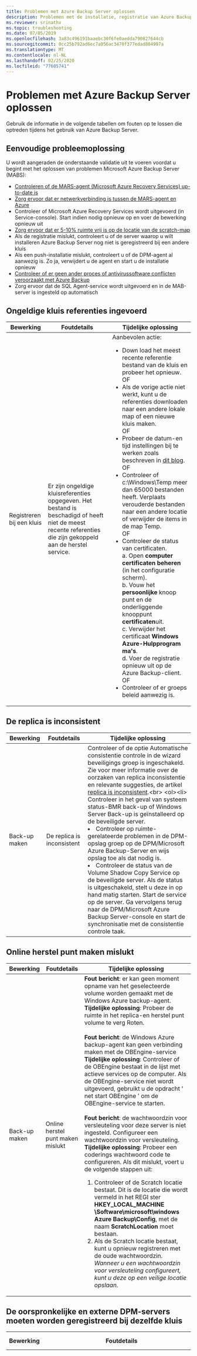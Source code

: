 ```yaml
---
title: Problemen met Azure Backup Server oplossen
description: Problemen met de installatie, registratie van Azure Backup Server en back-up en herstel van werk belastingen van toepassingen oplossen.
ms.reviewer: srinathv
ms.topic: troubleshooting
ms.date: 07/05/2019
ms.openlocfilehash: 3a83c496191baaebc30f6fe0aedda790827644cb
ms.sourcegitcommit: 0cc25b792ad6ec7a056ac3470f377edad804997a
ms.translationtype: MT
ms.contentlocale: nl-NL
ms.lasthandoff: 02/25/2020
ms.locfileid: "77605741"
---
```

# <a name="troubleshoot-azure-backup-server"></a>Problemen met Azure Backup Server oplossen

Gebruik de informatie in de volgende tabellen om fouten op te lossen die optreden tijdens het gebruik van Azure Backup Server.

## <a name="basic-troubleshooting"></a>Eenvoudige probleemoplossing

U wordt aangeraden de onderstaande validatie uit te voeren voordat u begint met het oplossen van problemen Microsoft Azure Backup Server (MABS):

- [Controleren of de MARS-agent (Microsoft Azure Recovery Services) up-to-date is](https://go.microsoft.com/fwlink/?linkid=229525&clcid=0x409)
- [Zorg ervoor dat er netwerkverbinding is tussen de MARS-agent en Azure](https://docs.microsoft.com/azure/backup/backup-azure-mars-troubleshoot#the-microsoft-azure-recovery-service-agent-was-unable-to-connect-to-microsoft-azure-backup)
- Controleer of Microsoft Azure Recovery Services wordt uitgevoerd (in Service-console). Start indien nodig opnieuw op en voer de bewerking opnieuw uit
- [Zorg ervoor dat er 5-10% ruimte vrij is op de locatie van de scratch-map](https://docs.microsoft.com/azure/backup/backup-azure-file-folder-backup-faq#whats-the-minimum-size-requirement-for-the-cache-folder)
- Als de registratie mislukt, controleert u of de server waarop u wilt installeren Azure Backup Server nog niet is geregistreerd bij een andere kluis
- Als een push-installatie mislukt, controleert u of de DPM-agent al aanwezig is. Zo ja, verwijdert u de agent en start u de installatie opnieuw
- [Controleer of er geen ander proces of antivirussoftware conflicten veroorzaakt met Azure Backup](https://docs.microsoft.com/azure/backup/backup-azure-troubleshoot-slow-backup-performance-issue#cause-another-process-or-antivirus-software-interfering-with-azure-backup)<br>
- Zorg ervoor dat de SQL Agent-service wordt uitgevoerd en in de MAB-server is ingesteld op automatisch<br>

## <a name="invalid-vault-credentials-provided"></a>Ongeldige kluis referenties ingevoerd

| Bewerking | Foutdetails | Tijdelijke oplossing |
| --- | --- | --- |
| Registreren bij een kluis | Er zijn ongeldige kluisreferenties opgegeven. Het bestand is beschadigd of heeft niet de meest recente referenties die zijn gekoppeld aan de herstel service. | Aanbevolen actie: <br> <ul><li> Down load het meest recente referentie bestand van de kluis en probeer het opnieuw. <br>OF</li> <li> Als de vorige actie niet werkt, kunt u de referenties downloaden naar een andere lokale map of een nieuwe kluis maken. <br>OF</li> <li> Probeer de datum-en tijd instellingen bij te werken zoals beschreven in [dit blog](https://azure.microsoft.com/blog/troubleshooting-common-configuration-issues-with-azure-backup/). <br>OF</li> <li> Controleer of c:\Windows\Temp meer dan 65000 bestanden heeft. Verplaats verouderde bestanden naar een andere locatie of verwijder de items in de map Temp. <br>OF</li> <li> Controleer de status van certificaten. <br> a. Open **computer certificaten beheren** (in het configuratie scherm). <br> b. Vouw het **persoonlijke** knoop punt en de onderliggende knooppunt **certificaten**uit.<br> c.  Verwijder het certificaat **Windows Azure-Hulpprogram ma's**. <br> d. Voer de registratie opnieuw uit op de Azure Backup-client. <br> OF </li> <li> Controleer of er groeps beleid aanwezig is. </li></ul> |

## <a name="replica-is-inconsistent"></a>De replica is inconsistent

| Bewerking | Foutdetails | Tijdelijke oplossing |
| --- | --- | --- |
| Back-up maken | De replica is inconsistent | Controleer of de optie Automatische consistentie controle in de wizard beveiligings groep is ingeschakeld. Zie voor meer informatie over de oorzaken van replica inconsistentie en relevante suggesties, de artikel [replica is inconsistent](https://docs.microsoft.com/previous-versions/system-center/data-protection-manager-2006/cc161593(v=technet.10)).<br> <ol><li> Controleer in het geval van systeem status-BMR back-up of Windows Server Back-up is geïnstalleerd op de beveiligde server.</li><li> Controleer op ruimte-gerelateerde problemen in de DPM-opslag groep op de DPM/Microsoft Azure Backup-Server en wijs opslag toe als dat nodig is.</li><li> Controleer de status van de Volume Shadow Copy Service op de beveiligde server. Als de status is uitgeschakeld, stelt u deze in op hand matig starten. Start de service op de server. Ga vervolgens terug naar de DPM/Microsoft Azure Backup Server-console en start de synchronisatie met de consistentie controle taak.</li></ol>|

## <a name="online-recovery-point-creation-failed"></a>Online herstel punt maken mislukt

| Bewerking | Foutdetails | Tijdelijke oplossing |
| --- | --- | --- |
| Back-up maken | Online herstel punt maken mislukt | **Fout bericht**: er kan geen moment opname van het geselecteerde volume worden gemaakt met de Windows Azure backup-agent. <br> **Tijdelijke oplossing**: Probeer de ruimte in het replica-en herstel punt volume te verg Roten.<br> <br> **Fout bericht**: de Windows Azure backup-agent kan geen verbinding maken met de OBEngine-service <br> **Tijdelijke oplossing**: Controleer of de OBEngine bestaat in de lijst met actieve services op de computer. Als de OBEngine-service niet wordt uitgevoerd, gebruikt u de opdracht ' net start OBEngine ' om de OBEngine-service te starten. <br> <br> **Fout bericht**: de wachtwoordzin voor versleuteling voor deze server is niet ingesteld. Configureer een wachtwoordzin voor versleuteling. <br> **Tijdelijke oplossing**: Probeer een coderings wachtwoord code te configureren. Als dit mislukt, voert u de volgende stappen uit: <br> <ol><li>Controleer of de Scratch locatie bestaat. Dit is de locatie die wordt vermeld in het REGI ster **HKEY_LOCAL_MACHINE \Software\microsoft\windows Azure Backup\Config**, met de naam **ScratchLocation** moet bestaan.</li><li> Als de Scratch locatie bestaat, kunt u opnieuw registreren met de oude wachtwoordzin. *Wanneer u een wachtwoordzin voor versleuteling configureert, kunt u deze op een veilige locatie opslaan.*</li><ol>|

## <a name="the-original-and-external-dpm-servers-must-be-registered-to-the-same-vault"></a>De oorspronkelijke en externe DPM-servers moeten worden geregistreerd bij dezelfde kluis

| Bewerking | Foutdetails | Tijdelijke oplossing |
| --- | --- | --- |
| Herstellen | **Fout code**: CBPServerRegisteredVaultDontMatchWithCurrent/kluis referentie fout: 100110 <br/> <br/>**Fout bericht**: de oorspronkelijke en externe DPM-servers moeten zijn geregistreerd bij dezelfde kluis | **Oorzaak**: dit probleem treedt op wanneer u bestanden probeert te herstellen op de alternatieve server van de oorspronkelijke server met behulp van een externe DPM-herstel optie en als de server die wordt hersteld en de oorspronkelijke server van waaruit de gegevens worden opgeslagen, niet zijn gekoppeld aan dezelfde Recovery service-kluis.<br/> <br/>**Tijdelijke oplossing** Om dit probleem op te lossen, moet u ervoor zorgen dat de oorspronkelijke en alternatieve server zijn geregistreerd bij dezelfde kluis.|

## <a name="online-recovery-point-creation-jobs-for-vmware-vm-fail"></a>Taken voor het maken van online herstel punten voor VMware VM mislukken

| Bewerking | Foutdetails | Tijdelijke oplossing |
| --- | --- | --- |
| Back-up maken | Taken voor het maken van online herstel punten voor VMware VM mislukken. Er is in DPM een fout opgetreden in VMware tijdens het ophalen van change tracking-gegevens. Error code-FileFaultFault (ID 33621) |  <ol><li> Stel de CTK op VMware opnieuw in voor de betrokken Vm's.</li> <li>Controleer of de onafhankelijke schijf niet aanwezig is op VMware.</li> <li>Stop de beveiliging van de betrokken Vm's en beveilig de gegevens opnieuw met de knop **vernieuwen** . </li><li>Voer een CC uit voor de betrokken Vm's.</li></ol>|

## <a name="the-agent-operation-failed-because-of-a-communication-error-with-the-dpm-agent-coordinator-service-on-the-server"></a>De agent bewerking is mislukt vanwege een communicatie fout met de service DPM agent Coordinator op de server

| Bewerking | Foutdetails | Tijdelijke oplossing |
| --- | --- | --- |
| Agent (s) pushen naar beveiligde servers | De agent bewerking is mislukt vanwege een communicatie fout met de DPM Agent Coordinator-service op \<ServerName >. | **Als de aanbevolen actie die wordt weer gegeven in het product niet werkt, voert u de volgende stappen uit**: <ul><li> Als u een computer koppelt van een niet-vertrouwd domein, volgt u [deze stappen](https://docs.microsoft.com/previous-versions/system-center/system-center-2012-R2/hh757801(v=sc.12)). <br> OF </li><li> Als u een computer koppelt van een vertrouwd domein, kunt u het probleem oplossen met behulp van de stappen die worden beschreven in [deze blog](https://techcommunity.microsoft.com/t5/system-center-blog/data-protection-manager-agent-network-troubleshooting/ba-p/344726). <br>OF</li><li> Probeer anti virus uit te scha kelen als een stap voor het oplossen van problemen. Als het probleem is opgelost, wijzigt u de antivirus instellingen, zoals wordt voorgesteld in [dit artikel](https://docs.microsoft.com/previous-versions/system-center/system-center-2012-R2/hh757911(v=sc.12)).</li></ul> |

## <a name="setup-could-not-update-registry-metadata"></a>Setup kan de meta gegevens van het REGI ster niet bijwerken

| Bewerking | Foutdetails | Tijdelijke oplossing |
|-----------|---------------|------------|
|Installatie | Setup kan de meta gegevens van het REGI ster niet bijwerken. Deze update fout kan leiden tot overbelasting van het opslag verbruik. Als u wilt voor komen dat deze update het register item ReFS bijsnijden. | Wijzig de register sleutel **SYSTEM\CurrentControlSet\Control\FileSystem\RefsEnableInlineTrim**. Stel de DWORD-waarde in op 1. |
|Installatie | Setup kan de meta gegevens van het REGI ster niet bijwerken. Deze update fout kan leiden tot overbelasting van het opslag verbruik. U kunt dit voor komen door de register vermelding volume SnapOptimization bij te werken. | Maak de register sleutel **SOFTWARE\Microsoft Data Protection Manager\Configuration\VolSnapOptimization\WriteIds** met een lege teken reeks waarde. |

## <a name="registration-and-agent-related-issues"></a>Registratie en problemen met betrekking tot agents

| Bewerking | Foutdetails | Tijdelijke oplossing |
| --- | --- | --- |
| Agent (s) pushen naar beveiligde servers | De referenties die voor de server zijn opgegeven, zijn ongeldig. | **Als de aanbevolen actie die wordt weer gegeven in het product niet werkt, voert u de volgende stappen uit**: <br> Probeer de beveiligings agent hand matig te installeren op de productie server zoals opgegeven in [dit artikel](https://docs.microsoft.com/previous-versions/system-center/system-center-2012-R2/hh758186(v=sc.12)).|
| Azure Backup Agent kan geen verbinding maken met de Azure Backup-Service (ID: 100050) | De Azure Backup-Agent kan geen verbinding maken met de Azure Backup-service. | **Als de aanbevolen actie die wordt weer gegeven in het product niet werkt, voert u de volgende stappen uit**: <br>1. Voer de volgende opdracht uit vanaf een prompt met verhoogde bevoegdheid: **PsExec-i-s "C:\Program Files\Internet Explorer\iexplore.exe**. Hiermee opent u het venster Internet Explorer. <br/> 2. Ga naar **Hulpprogram ma's** > **Internet opties** > **verbindingen** > **LAN-instellingen**. <br/> 3. Wijzig de instellingen voor het gebruik van een proxy server. Geef vervolgens de proxyserver gegevens op.<br/> 4. als uw computer beperkte internet toegang heeft, moet u ervoor zorgen dat de firewall instellingen op de computer of de proxy deze [url's](backup-configure-vault.md#verify-internet-access) en dit [IP-adres](backup-configure-vault.md#verify-internet-access)toestaan.|
| Installatie van Azure Backup-agent mislukt | De installatie van Microsoft Azure Recovery Services is mislukt. Alle wijzigingen die zijn aangebracht in het systeem door de Microsoft Azure Recovery Services-installatie zijn teruggedraaid. (ID: 4024) | Installeer de Azure-agent hand matig.

## <a name="configuring-protection-group"></a>Beveiligings groep configureren

| Bewerking | Foutdetails | Tijdelijke oplossing |
| --- | --- | --- |
| Beveiligings groepen configureren | DPM kan het toepassings onderdeel op de beveiligde computer (beveiligde computer naam) niet opsommen. | Selecteer **vernieuwen** in het scherm gebruikers interface van beveiligings groep configureren op het relevante gegevens bron/onderdeel niveau. |
| Beveiligings groepen configureren | Kan de beveiliging niet configureren | Als de beveiligde server een SQL-Server is, controleert u of de sysadmin-rolmachtigingen zijn toegewezen aan het systeem account (NTAuthority\System) op de beveiligde computer, zoals beschreven in [dit artikel](https://docs.microsoft.com/previous-versions/system-center/system-center-2012-R2/hh757977(v=sc.12)).
| Beveiligings groepen configureren | Er is onvoldoende vrije ruimte in de opslag groep voor deze beveiligings groep. | De schijven die worden toegevoegd aan de opslag groep [mogen geen partitie bevatten](https://docs.microsoft.com/previous-versions/system-center/system-center-2012-R2/hh758075(v=sc.12)). Verwijder alle bestaande volumes op de schijven. Voeg ze vervolgens toe aan de opslag groep.|
| Beleids wijziging |Het back-upbeleid kan niet worden gewijzigd. Fout: de huidige bewerking is mislukt vanwege een interne service fout [0x29834]. Voer de bewerking opnieuw uit nadat het is geslaagd. Als het probleem zich blijft voordoen, neemt u contact op met Microsoft-ondersteuning. | **Oorzaak:**<br/>Deze fout treedt op onder drie omstandigheden: wanneer de beveiligings instellingen zijn ingeschakeld, kunt u de Bewaar termijn verlagen met de minimum waarden die u eerder hebt opgegeven en wanneer u een niet-ondersteunde versie gebruikt. (Niet-ondersteunde versies zijn onder Microsoft Azure Backup Server versie 2.0.9052 en Azure Backup Server Update 1.) <br/>**Aanbevolen actie:**<br/> Als u wilt door gaan met beleids updates, stelt u de retentie periode in boven de opgegeven minimale Bewaar periode. (De minimale Bewaar periode is zeven dagen voor dagelijks, vier weken voor wekelijks, drie weken voor maandelijks of één jaar voor jaarlijks.) <br><br>Een andere voorkeurs benadering is het bijwerken van de back-upagent en Azure Backup Server om alle beveiligings updates te benutten. |

## <a name="backup"></a>Back-up maken

| Bewerking | Foutdetails | Tijdelijke oplossing |
| --- | --- | --- |
| Back-up maken | Er is een onverwachte fout opgetreden tijdens het uitvoeren van de taak. Het apparaat is niet gereed. | **Als de aanbevolen actie die wordt weer gegeven in het product niet werkt, voert u de volgende stappen uit:** <br> <ul><li>Stel de opslag ruimte voor schaduw kopieën in op onbeperkt op de items in de beveiligings groep en voer de consistentie controle uit.<br></li> OF <li>Probeer de bestaande beveiligings groep te verwijderen en meerdere nieuwe groepen te maken. Elke nieuwe beveiligings groep moet een afzonderlijk item bevatten.</li></ul> |
| Back-up maken | Als u een back-up maakt van alleen een systeem status, controleert u of er voldoende beschik bare ruimte op de beveiligde computer is om de systeem status back-up op te slaan. | <ol><li>Controleer of Windows Server Back-up is geïnstalleerd op de beveiligde computer.</li><li>Controleer of er voldoende ruimte beschikbaar is op de beveiligde computer voor de systeem status. De eenvoudigste manier om dit te controleren is door naar de beveiligde computer te gaan, Windows Server Back-up te openen, door te klikken op de selecties en vervolgens BMR te selecteren. De gebruikers interface geeft vervolgens aan hoeveel ruimte er nodig is. Open **WSB** > **back-upschema** voor een **lokale back-up** >  > **Selecteer back-upconfiguratie** > **volledige server** (grootte wordt weer gegeven). Gebruik deze grootte voor verificatie.</li></ol>
| Back-up maken | Back-up van fout voor BMR | Als de grootte van de BMR groot is, verplaatst u enkele toepassings bestanden naar het station van het besturings systeem en probeert u het opnieuw. |
| Back-up maken | De optie om een virtuele VMware-machine opnieuw te beveiligen op een nieuwe Microsoft Azure Backup-Server, wordt niet weer gegeven als beschikbaar om toe te voegen. | VMware-eigenschappen worden gepuntd op een oud, buiten gebruik gesteld exemplaar van Microsoft Azure Backup Server. Los dit probleem als volgt op:<br><ol><li>Ga in VCenter naar het tabblad **Summary** en klik vervolgens op **Custom Attributes**.</li>  <li>Verwijder de oude naam van de Microsoft Azure Backup-Server uit de waarde **DPMServer** .</li>  <li>Ga terug naar de nieuwe Microsoft Azure Backup-Server en wijzig de pagina.  Nadat u de knop **vernieuwen** hebt geselecteerd, wordt de VM weer gegeven met een selectie vakje dat kan worden toegevoegd aan de beveiliging.</li></ol> |
| Back-up maken | Fout bij het openen van bestanden/gedeelde mappen | Wijzig de antivirus instellingen, zoals wordt voorgesteld in dit artikel, om [antivirus software op de DPM-server uit te voeren](https://docs.microsoft.com/previous-versions/system-center/system-center-2012-R2/hh757911(v=sc.12)).|

## <a name="change-passphrase"></a>Wachtwoordzin wijzigen

| Bewerking | Foutdetails | Tijdelijke oplossing |
| --- | --- | --- |
| Wachtwoordzin wijzigen |De ingevoerde beveiligings pincode is onjuist. Geef de juiste beveiligings pincode op om deze bewerking te volt ooien. |**Oorzaak:**<br/> Deze fout treedt op wanneer u een ongeldige of verlopen beveiligings pincode invoert tijdens het uitvoeren van een kritieke bewerking (zoals het wijzigen van een wachtwoordzin). <br/>**Aanbevolen actie:**<br/> Als u de bewerking wilt volt ooien, moet u een geldige beveiligings pincode opgeven. Als u de pincode wilt ontvangen, meldt u zich aan bij de Azure Portal en gaat u naar de Recovery Services kluis. Ga vervolgens naar **instellingen** > **Eigenschappen** > **beveiligings pincode genereren**. Gebruik deze pincode om de wachtwoordzin te wijzigen. |
| Wachtwoordzin wijzigen |De bewerking is mislukt. ID: 120002 |**Oorzaak:**<br/>Deze fout treedt op wanneer de beveiligings instellingen zijn ingeschakeld of wanneer u probeert de wachtwoordzin te wijzigen wanneer u een niet-ondersteunde versie gebruikt.<br/>**Aanbevolen actie:**<br/> Als u de wachtwoordzin wilt wijzigen, moet u de back-upagent eerst bijwerken naar de minimale versie, die 2.0.9052 is. U moet Azure Backup Server ook bijwerken naar het minimum van update 1 en vervolgens een geldige beveiligings pincode invoeren. Als u de pincode wilt ophalen, meldt u zich aan bij de Azure Portal en gaat u naar de Recovery Services kluis. Ga vervolgens naar **instellingen** > **Eigenschappen** > **beveiligings pincode genereren**. Gebruik deze pincode om de wachtwoordzin te wijzigen. |

## <a name="configure-email-notifications"></a>E-mailmeldingen configureren

| Bewerking | Foutdetails | Tijdelijke oplossing |
| --- | --- | --- |
| E-mail meldingen instellen met een Office 365-account |Fout-ID: 2013| **Oorzaak:**<br> Er wordt geprobeerd Office 365-account te gebruiken <br>**Aanbevolen actie:**<ol><li> Het eerste om te zorgen dat "anoniem door sturen toestaan op een receive-connector" voor uw DPM-server is ingesteld op Exchange. Zie voor meer informatie over hoe u dit kunt configureren [anonieme relay toestaan op een receive-connector](https://docs.microsoft.com/exchange/mail-flow/connectors/allow-anonymous-relay?view=exchserver-2019).</li> <li> Als u een interne SMTP-relay niet kunt gebruiken en moet worden ingesteld met behulp van uw Office 365-server, kunt u IIS instellen als een relay. Configureer de DPM-server om [de SMTP door te sturen naar O365 met IIS](https://docs.microsoft.com/exchange/mail-flow/test-smtp-with-telnet?view=exchserver-2019)).<br><br>  Zorg ervoor dat u de gebruiker gebruikt\@domain.com-indeling en *niet* domein\gebruiker.<br><br><li>Wijs DPM toe om de naam van de lokale server te gebruiken als SMTP-server, poort 587. Ga vervolgens naar het e-mail adres van de gebruiker waarvan de e-mail berichten afkomstig moeten zijn.<li> De gebruikers naam en het wacht woord op de DPM SMTP-installatie pagina moeten voor een domein account in het domein waarop DPM is ingeschakeld. </li><br> Wanneer u het adres van de SMTP-server wijzigt, brengt u de wijziging aan in de nieuwe instellingen, sluit u het vak instellingen en opent u het opnieuw om er zeker van te zijn dat de nieuwe waarde wordt weer gegeven.  Door te wijzigen en te testen worden mogelijk niet altijd de nieuwe instellingen van kracht, dus als u deze wilt testen, is een best practice.<br><br>Op elk gewenst moment tijdens dit proces kunt u deze instellingen wissen door de DPM-console te sluiten en de volgende register sleutels te bewerken: **HKLM\SOFTWARE\Microsoft\Microsoft Data Protection Manager\Notification\ <br/> SMTPPassword-en SMTPUserName-sleutels te verwijderen**. U kunt deze weer toevoegen aan de gebruikers interface wanneer u deze opnieuw start.

## <a name="common-issues"></a>Algemene problemen

In deze sectie worden de veelvoorkomende fouten besproken die kunnen optreden tijdens het gebruik van Azure Backup Server.

### <a name="cbpsourcesnapshotfailedreplicamissingorinvalid"></a>CBPSourceSnapshotFailedReplicaMissingOrInvalid

Foutbericht | Aanbevolen actie |
-- | --
Back-up is mislukt omdat de back-upreplica van de schijf ongeldig is of ontbreekt. | Om dit probleem op te lossen, controleert u de onderstaande stappen en voert u de bewerking opnieuw uit: <br/> 1. een schijf herstel punt maken<br/> 2. Voer een consistentie controle uit op de gegevens bron <br/> 3. Stop de beveiliging van de gegevens bron en configureer de beveiliging opnieuw

### <a name="cbpsourcesnapshotfailedreplicametadatainvalid"></a>CBPSourceSnapshotFailedReplicaMetadataInvalid

Foutbericht | Aanbevolen actie |
-- | --
De moment opname van het bron volume is mislukt, omdat de meta gegevens voor de replica ongeldig zijn. | Maak een schijf herstel punt voor deze gegevens bron en probeer opnieuw online back-up uit te voeren

### <a name="cbpsourcesnapshotfailedreplicainconsistent"></a>CBPSourceSnapshotFailedReplicaInconsistent

Foutbericht | Aanbevolen actie |
-- | --
De moment opname van het bron volume is mislukt omdat de gegevens bron replica niet consistent is. | Voer een consistentie controle uit op deze gegevens bron en probeer het opnieuw

### <a name="cbpsourcesnapshotfailedreplicacloningissue"></a>CBPSourceSnapshotFailedReplicaCloningIssue

Foutbericht | Aanbevolen actie |
-- | --
De back-up is mislukt omdat de back-upreplica van de schijf niet kan worden gekloond.| Zorg ervoor dat alle vorige schijf-back-up replica bestanden (. vhdx) niet zijn gekoppeld en dat er geen schijf back-up wordt gemaakt tijdens online back-ups
